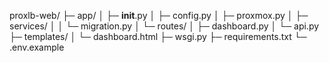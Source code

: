 proxlb-web/
├─ app/
│  ├─ __init__.py
│  ├─ config.py
│  ├─ proxmox.py
│  ├─ services/
│  │  └─ migration.py
│  └─ routes/
│     ├─ dashboard.py
│     └─ api.py
├─ templates/
│  └─ dashboard.html
├─ wsgi.py
├─ requirements.txt
└─ .env.example
